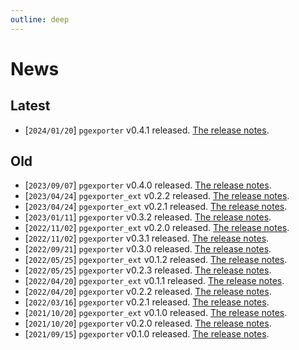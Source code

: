 ```yaml
---
outline: deep
---
```


# News

## Latest
- [`2024/01/20`] `pgexporter` v0.4.1 released. [The release notes](./releases/pgexporter_0_4_1.md).

## Old

- [`2023/09/07`] `pgexporter` v0.4.0 released. [The release notes](./releases/pgexporter_0_4_0.md).
- [`2023/04/24`] `pgexporter_ext` v0.2.2 released. [The release notes](./releases/pgexporter_ext_0_2_2.md).
- [`2023/04/24`] `pgexporter_ext` v0.2.1 released. [The release notes](./releases/pgexporter_ext_0_2_1.md).
- [`2023/01/11`] `pgexporter` v0.3.2 released. [The release notes](./releases/pgexporter_0_3_2.md).
- [`2022/11/02`] `pgexporter_ext` v0.2.0 released. [The release notes](./releases/pgexporter_ext_0_2_0.md).
- [`2022/11/02`] `pgexporter` v0.3.1 released. [The release notes](./releases/pgexporter_0_3_1.md).
- [`2022/09/21`] `pgexporter` v0.3.0 released. [The release notes](./releases/pgexporter_0_3_0.md).
- [`2022/05/25`] `pgexporter_ext` v0.1.2 released. [The release notes](./releases/pgexporter_ext_0_1_2.md).
- [`2022/05/25`] `pgexporter` v0.2.3 released. [The release notes](./releases/pgexporter_0_2_3.md).
- [`2022/04/20`] `pgexporter_ext` v0.1.1 released. [The release notes](./releases/pgexporter_ext_0_1_1.md).
- [`2022/04/20`] `pgexporter` v0.2.2 released. [The release notes](./releases/pgexporter_0_2_2.md).
- [`2022/03/16`] `pgexporter` v0.2.1 released. [The release notes](./releases/pgexporter_0_2_1.md).
- [`2021/10/20`] `pgexporter_ext` v0.1.0 released. [The release notes](./releases/pgexporter_ext_0_1_0.md).
- [`2021/10/20`] `pgexporter` v0.2.0 released. [The release notes](./releases/pgexporter_0_2_0.md).
- [`2021/09/15`] `pgexporter` v0.1.0 released. [The release notes](./releases/pgexporter_0_1_0.md).
